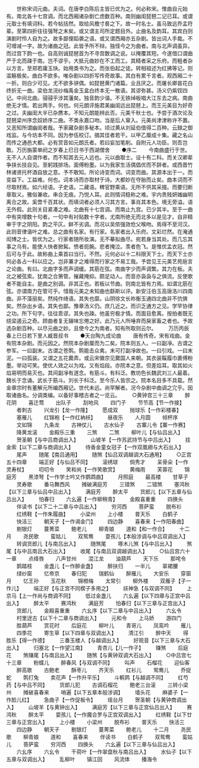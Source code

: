 <!-- { "loadSidebar": true } -->
　　世称宋词元曲。夫词。在唐李白陈后主皆已优为之。何必称宋。惟曲自元始有。南北各十七宫调。而北西厢诸杂剧亡虑数百种。南则幽闺琵琶二记已耳。或谓元取士有填词科。若今帖括然。取给风檐寸晷之下。故一时名士。虽马致远乔孟符辈。至第四折往往强弩之末矣。或又谓主司所定题目外。止曲名及韵耳。其宾白则演剧时伶人自为之。故多鄙俚蹈袭之语。或又谓西厢亦五杂剧。皆出词人手裁。不可增减一字。故为诸曲之冠。此皆予所不辩。独怪今之为曲者。南与北声调虽异。而过宫下韵一也。自高则诚琵琶首为不寻宫数调之说。以掩覆其短。今遂借口谓曲严于北而疎于南。岂不谬乎。大抵元曲妙在不工而工。其精者采之乐府。而粗者杂以方言。至郑若庸玉玦。始用类书为之。而张伯起之徒。转相祖述为红拂等记。则滥觞极矣。曲白不欲多。唯杂剧以四折写传奇故事。其白有累千言者。观西厢二十一折。则白少可见。尤不欲多骈偶。如琵琶黄门诸篇。业且厌之。而屠长卿昙花白终折无一曲。梁伯龙浣纱梅禹金玉盒白终本无一散语。其谬弥甚。汤义仍紫钗四记。中间北曲。骎骎乎涉其藩矣。独音韵少谐。不无铁绰板唱大江东去之病。南曲绝无才情。若出两手。何也。何元朗评施君美幽闺远出琵琶上。而王元美目为好奇之过。夫幽闺大半已杂赝本。不知元朗能辨此否。元美千秋士也。予尝于酒次论及琵琶梁州序念奴娇序二曲。不类永嘉口吻。当是后人窜入。元美尚津津称许不置。又恶知所谓幽闺者哉。予家藏杂剧多秘本。顷过黄从刘延伯借得二百种。云録之御戏监。与今坊本不同。因为参伍校订。摘其佳者若干。以甲乙厘成十集。藏之名山而传之通邑大都。必有赏音如元朗氏者。若曰妄加笔削。自附元人功臣。则吾岂敢。万历旃蒙单阏之岁春上巳日书于西湖僧舍
　　●序二
　　今南曲盛行于世。无不人人自谓作者。而不知其去元人远也。元以曲取士。设十有二科。而关汉卿辈争挟长技自见。至躬践排场。面傅粉墨。以为我家生活偶倡优而不辞者。或西晋竹林诸贤托杯酒自放之意。予不敢知。所论诗变而词。词变而曲。其源本出于一。而变益下。工益难。何也。词本诗而亦取材于诗。大都妙在夺胎而止矣。曲本词而不尽取材焉。如六经语。子史语。二藏语。稗官野乘语。无所不供其采掇。而要归断章取义。雅俗兼收。串合无痕。乃悦人耳。此则情词稳称之难。宇内贵贱妍媸幽明离合之故。奚啻千百其状。而填词者必须人习其方言。事肖其本色。境无旁溢。语无外假。此则关目紧凑之难。北曲有十七宫调。而南止九宫。已少其半。至于一曲中有突增数十句者。一句中有衬贴数十字者。尤南所绝无而北多以是见才。自非精审于字之阴阳。韵之平仄。鲜不劣调。而况以吴侬强效伧父喉吻。焉得不至河汉。此则音律谐叶之难。总之曲有名家。有行家。名家者出入乐府。文彩烂然。在淹通闳博之士。皆优为之。行家者随所妆演。无不摹拟曲尽。宛若身当其处。而几忘其事之乌有。能使人快者掀髯。愤者扼腕。悲者掩泣。羡者色飞。是惟优孟衣冠。然后可与于此。故称曲上乘首曰当行。不然。元何必以十二科限天下士。而天下士亦何必各占一科以应之。岂非兼才之难得而行家之不易工哉。予尝见王元美艺苑巵言之论曲。有曰。北曲字多而声调缓。其筋在弦。南曲字少而声调繁。其力在板。夫北之被弦索。犹南之合箫管。摧藏掩抑。颇足动人。而音亦袅袅与之俱流。反使歌者不能自主。是曲之别调。非其正也。若板以节曲。则南北皆有力焉。如谓北筋在弦。亦谓南力在管可乎。惜哉元美之未知曲也繇斯以评。新安汪伯玉高唐洛川四南曲。非不藻丽矣。然纯作绮语。其失也靡。山阴徐文长祢衡玉通四北曲非不伉傸矣。然杂出乡语。其失也鄙。豫章汤义仍。庶几近之。而识乏通方之见。学罕协律之功。所下句字。往往乖谬。其失也疎。他虽穷极才情。而面目愈离。按拍者既无绕梁遏云之奇。顾曲者复无辍味忘倦之好。此乃元人所唾弃而戾家畜之者也。予故选杂剧百种。以尽元曲之妙。且使今之为南者。知有所取则云尔。
　　万历丙辰春上巳日若下里人臧晋叔书
　　●天台陶九成论曲
　　唐有传奇。宋有戏曲。金有院本杂剧。而元因之。然院本杂剧厘而为二矣。院本则五人。一曰副凈。古谓之参军。一曰副末。古谓之苍鹘。鹘能击众禽。末可打副凈故也。一曰引戏。一曰末泥。一曰孤装。又谓之五花爨弄。或云宋徽宗见爨国人来朝。其衣装鞵履巾裹傅粉墨。举动可笑。使优人效之以为戏。又有焰段。亦院本之意。但差焰耳。取其如火焰易明而易灭也。其间副凈有道念。有筋斗。有科泛。教坊色长魏武刘三人最着。魏长于念诵。武长于筋斗。刘长于科泛。至今乐人皆宗之。院本名目多不具载。然金章宗时有董解元所编西厢记。世代未远。尚罕解者。况今杂剧中曲调之宂乎。因取诸曲名。分调类编。以备好事稽古者之一览云。
　　○黄钟宫三十三章
　　醉花阴 
　　喜迁莺 
　　出队子 
　　刮地风 
　　四门子 
　　节节高【节一作接】 
　　者刺古 
　　兴龙引【龙一作隆】 
　　愿成双 
　　抛球乐【一作彩楼春】 
　　塞雁儿 
　　红锦袍【一作红衲袄】 
　　昼夜乐 
　　人月圆 
　　倾杯序 
　　文如锦 
　　九条龙 
　　古神仗儿 
　　古水仙子 
　　古寨儿令【寨一作赛】 
　　降黄龙滚 
　　金殿乐三重 
　　三煞 
　　二煞 
　　柳叶儿【与仙吕出入】 
　　贺圣朝【与中吕商调出入】 
　　山坡羊【一作苏武持节与中吕出入】 
　　挂金索【以下二章与商调出入】 
　　侍香金童女冠子【一作双凰翅与大石出入】 
　　尾声 
　　随尾【南吕通用】 
　　随煞【仙吕双调越调大石通用】
　　○正宫五十四章
　　端正好【与仙吕不同】 
　　滚绣球 
　　倘秀才 
　　呆骨朵【一作灵寿杖】 
　　叨叨令 
　　笑和尚【一作笑歌赏】 
　　黄梅雨 
　　芙蓉花 
　　锦庭芳 
　　黑漆弩【一作学士吟又作鹦鹉曲】 
　　月照庭 
　　最高楼 
　　甘草子 
　　灵寿歌 
　　番马舞西风 
　　摊破满庭芳 
　　三错煞 
　　二错煞 
　　塞鸿秋【以下三章与仙吕中吕出入】 
　　满庭芳 
　　醉太平 
　　货郎儿【以下五章与仙吕出入】 
　　怕春归 
　　六幺遍【一作柳稍青】 
　　金殿喜重重 
　　四换头 
　　伴读书【以下二十二章与中吕出入】 
　　穷河西 
　　菩萨蛮 
　　脱布衫 
　　红绣鞋【一作朱履曲】 
　　小梁州 
　　上小楼 
　　普天乐 
　　白鹤子 
　　快活三 
　　朝天子【一作谒金门】 
　　四边静 
　　喜春来【一作阳春曲】 
　　剔银灯 
　　蔓菁菜 
　　鲍老儿 
　　柳青娘 
　　道和【和一作合】 
　　十二月 
　　尧民歌 
　　蛮姑儿 
　　双鸳鸯 
　　耍孩儿【本般涉调与中吕双调出入】 
　　转调货郎儿【与南吕出入】 
　　随煞尾 
　　啄木儿煞【与中吕出入】 
　　煞尾【与中吕南吕大石出入】 
　　收尾【与南吕双调越调出入】
　　○仙吕宫六十一章
　　点绛唇 
　　八声甘州 
　　混江龙 
　　油葫芦 
　　天下乐 
　　那咤令 
　　鹊踏枝 
　　金盏儿【一作醉金盏】 
　　醉扶归 
　　一半儿 
　　翠裙腰 
　　绿纱窗 
　　忆帝京 
　　春归犯 
　　瑞鹤仙 
　　醉雁儿 
　　大安乐 
　　穿窗月 
　　忆王孙 
　　玉花秋 
　　锦橙梅 
　　太常引 
　　柳外楼 
　　双雁子【子一作儿】 
　　端正好【与正宫不同楔子多用之】 
　　祆神急【与双调不同】 
　　上京马【上一作尚与商调不同】 
　　低过金盏儿 
　　六幺遍【以下四章与正宫中吕出入】 
　　醉太平 
　　赛鸿秋 
　　满庭芳 
　　怕春归【以下三章与正宫出入】 
　　货郎儿 
　　金殿喜重重 
　　六幺序【以下二章与中吕出入】 
　　六幺令 
　　村里迓古【以下十二章与商调出入】 
　　元和令 
　　上马娇 
　　游四门 
　　胜葫芦 
　　赏花时 
　　后庭花 
　　柳叶儿 
　　青哥儿 
　　凤鸾吟 
　　雁儿 
　　四季花 
　　寄生草【以下四章与双调出入】 
　　清江引 
　　醉中天 
　　得胜乐【得一作德】 
　　三番玉楼人【与越调出入】 
　　好观音【以下三章与大石出入】 
　　归塞北【一作望江南】 
　　青杏儿【儿一作子】 
　　赚煞 
　　后庭花 
　　煞赚尾【与南吕出入】 
　　随煞【与黄钟双调大石出入】
　　○中吕宫七十三章
　　粉蝶儿 
　　醉春风【与双调不同】 
　　叫声 
　　石榴花 
　　迎仙客 
　　醉高歌 
　　古鲍老 
　　酥枣儿 
　　齐天乐 
　　红衫儿 
　　鸳鸯儿 
　　乔捉蛇 
　　鹘打兔 
　　卖花声【一作升平乐】 
　　斗鹌鹑【与越调不同】 
　　红芍药【与中吕不同】 
　　货郎儿犯 
　　古调石榴花 
　　鲍老三台滚 
　　三转小梁州 
　　摊破喜春来 
　　哨遍【以下五章本般涉调】 
　　墙头花 
　　麻婆子【一作脸儿红】 
　　急曲子【一作促板令】 
　　瑶台月 
　　贺圣朝【与黄钟商调出入】 
　　山坡羊【与黄钟出入】 
　　满庭芳【以下三章与正宫仙吕出入】 
　　赛鸿秋 
　　醉太平 
　　耍孩儿【一作魔合罗与正宫双调出入】 
　　红绣鞋【以下廿三章与正宫出入】 
　　上小楼 
　　小梁州 
　　脱布衫 
　　普天乐 
　　快活三 
　　四边静 
　　朝天子 
　　剔银灯 
　　蔓菁菜 
　　鲍老儿 
　　十二月 
　　尧民歌 
　　柳青娘 
　　道和 
　　喜春来 
　　伴读书 
　　白鹤子 
　　双鸳鸯 
　　蛮姑儿 
　　菩萨蛮 
　　穷河西 
　　四换头 
　　六幺遍【以下三章与仙吕出入】 
　　六幺序 
　　六幺令 
　　干荷叶【一作翠盘秋与南吕出入】 
　　水仙子【以下五章与双调出入】 
　　乱柳叶 
　　镇江回 
　　风流体 
　　播海令 
